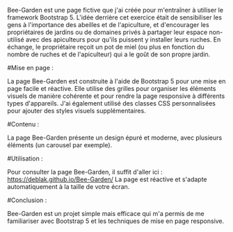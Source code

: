 Bee-Garden est une page fictive que j'ai créée pour m'entraîner à utiliser le framework Bootstrap 5. 
L'idée derrière cet exercice était de sensibiliser les gens à l'importance des abeilles et de l'apiculture, et d'encourager les propriétaires de jardins ou de domaines privés à partager leur espace non-utilisé avec des apiculteurs pour qu'ils puissent y installer leurs ruches. 
En échange, le propriétaire reçoit un pot de miel (ou plus en fonction du nombre de ruches et de l'apiculteur) qui a le goût de son propre jardin.

#Mise en page : 

La page Bee-Garden est construite à l'aide de Bootstrap 5 pour une mise en page facile et réactive. Elle utilise des grilles pour organiser les éléments visuels de manière cohérente et pour rendre la page responsive à différents types d'appareils. J'ai également utilisé des classes CSS personnalisées pour ajouter des styles visuels supplémentaires.

#Contenu : 

La page Bee-Garden présente un design épuré et moderne, avec plusieurs éléments (un carousel par exemple). 

#Utilisation : 

Pour consulter la page Bee-Garden, il suffit d'aller ici : https://deblak.github.io/Bee-Garden/
La page est réactive et s'adapte automatiquement à la taille de votre écran.

#Conclusion : 

Bee-Garden est un projet simple mais efficace qui m'a permis de me familiariser avec Bootstrap 5 et les techniques de mise en page responsive. 
